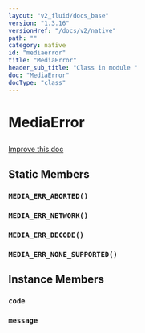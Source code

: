 ```yaml
---
layout: "v2_fluid/docs_base"
version: "1.3.16"
versionHref: "/docs/v2/native"
path: ""
category: native
id: "mediaerror"
title: "MediaError"
header_sub_title: "Class in module "
doc: "MediaError"
docType: "class"
---
```









<h1 class="api-title">

  
  MediaError
  

  

  

</h1>

<a class="improve-v2-docs" href="http://github.com/driftyco/ionic-native/edit/master/src/plugins/media.ts#L190">
  Improve this doc
</a>





<!-- decorators --><!-- @usage tag -->


<!-- @property tags -->
<h2>Static Members</h2>
<div id="MEDIA_ERR_ABORTED"></div>
<h3><code>MEDIA_ERR_ABORTED()</code>
  
</h3>









<div id="MEDIA_ERR_NETWORK"></div>
<h3><code>MEDIA_ERR_NETWORK()</code>
  
</h3>









<div id="MEDIA_ERR_DECODE"></div>
<h3><code>MEDIA_ERR_DECODE()</code>
  
</h3>









<div id="MEDIA_ERR_NONE_SUPPORTED"></div>
<h3><code>MEDIA_ERR_NONE_SUPPORTED()</code>
  
</h3>










<!-- methods on the class -->

<h2>Instance Members</h2>

<div id="code"></div>

<h3>
  <code>code</code>
  

</h3>












<div id="message"></div>

<h3>
  <code>message</code>
  

</h3>












<!-- related link --><!-- end content block -->


<!-- end body block -->

